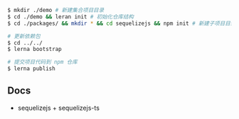 
```bash
$ mkdir ./demo # 新建集合项目目录
$ cd ./demo && leran init # 初始化仓库结构
$ cd ./packages/ && mkdir * && cd sequelizejs && npm init # 新建子项目目录，及实始化操作

# 更新依赖包
$ cd ../../
$ lerna bootstrap

# 提交项目代码到 npm 仓库
$ lerna publish
```

## Docs

- sequelizejs + sequelizejs-ts
